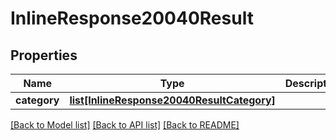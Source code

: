# InlineResponse20040Result

## Properties
Name | Type | Description | Notes
------------ | ------------- | ------------- | -------------
**category** | [**list[InlineResponse20040ResultCategory]**](InlineResponse20040ResultCategory.md) |  | [optional] 

[[Back to Model list]](../README.md#documentation-for-models) [[Back to API list]](../README.md#documentation-for-api-endpoints) [[Back to README]](../README.md)


